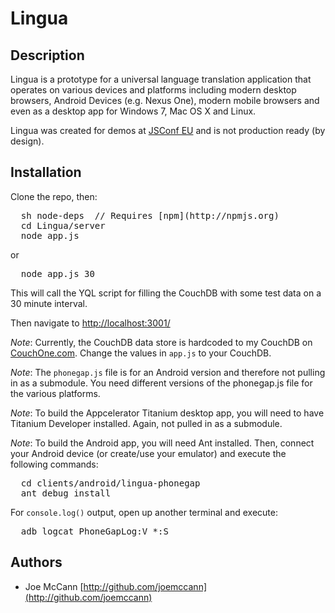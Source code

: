 Lingua
====================

Description
---------------------
Lingua is a prototype for a universal language translation application that operates on various devices and platforms including modern desktop browsers, Android Devices (e.g. Nexus One), modern mobile browsers and even as a desktop app for Windows 7, Mac OS X and Linux.

Lingua was created for demos at [JSConf EU](http://jsconf.eu) and is not production ready (by design).

Installation
---------------------
Clone the repo, then:
<pre>
  sh node-deps  // Requires [npm](http://npmjs.org)
  cd Lingua/server
  node app.js
</pre>

or

<pre>
  node app.js 30
</pre>

This will call the YQL script for filling the CouchDB with some test data on a 30 minute interval.

Then navigate to [http://localhost:3001/](http://jsconf.eu)

*Note*:  Currently, the CouchDB data store is hardcoded to my CouchDB on [CouchOne.com](http://couchone.com).  Change the values in <code>app.js</code> to your CouchDB.

*Note*:  The <code>phonegap.js</code> file is for an Android version and therefore not pulling in as a submodule. You need different versions of the phonegap.js file for the various platforms.

*Note*:  To build the Appcelerator Titanium desktop app, you will need to have Titanium Developer installed.  Again, not pulled in as a submodule.

*Note*:  To build the Android app, you will need Ant installed.  Then, connect your Android device (or create/use your emulator) and execute the following commands:

<pre>
  cd clients/android/lingua-phonegap
  ant debug install
</pre>

For <code>console.log()</code> output, open up another terminal and execute:

<pre>
  adb logcat PhoneGapLog:V *:S 
</pre>
 
Authors
---------------------
- Joe McCann [http://github.com/joemccann](http://github.com/joemccann)